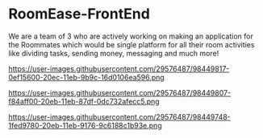 # RoomEase-FrontEnd
We are a team of 3 who are actively working on making an application for the Roommates which would be single platform for all their room activities like dividing tasks, sending money, messaging and much more!

https://user-images.githubusercontent.com/29576487/98449817-0ef15600-20ec-11eb-9b9c-16d0106ea596.png

https://user-images.githubusercontent.com/29576487/98449807-f84aff00-20eb-11eb-87df-0dc732afecc5.png

https://user-images.githubusercontent.com/29576487/98449748-1fed9780-20eb-11eb-9176-9c6188c1b93e.png
